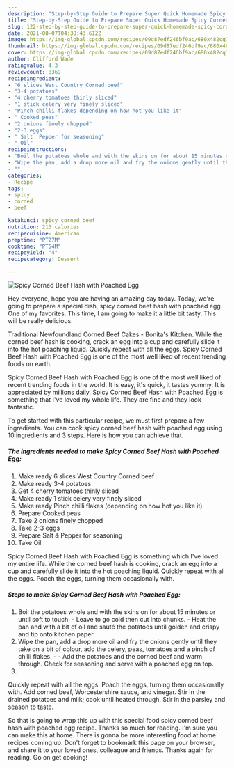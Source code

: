 ```yaml
---
description: "Step-by-Step Guide to Prepare Super Quick Homemade Spicy Corned Beef Hash with Poached Egg"
title: "Step-by-Step Guide to Prepare Super Quick Homemade Spicy Corned Beef Hash with Poached Egg"
slug: 122-step-by-step-guide-to-prepare-super-quick-homemade-spicy-corned-beef-hash-with-poached-egg
date: 2021-08-07T04:38:43.612Z
image: https://img-global.cpcdn.com/recipes/09d87edf246bf9ac/680x482cq70/spicy-corned-beef-hash-with-poached-egg-recipe-main-photo.jpg
thumbnail: https://img-global.cpcdn.com/recipes/09d87edf246bf9ac/680x482cq70/spicy-corned-beef-hash-with-poached-egg-recipe-main-photo.jpg
cover: https://img-global.cpcdn.com/recipes/09d87edf246bf9ac/680x482cq70/spicy-corned-beef-hash-with-poached-egg-recipe-main-photo.jpg
author: Clifford Wade
ratingvalue: 4.3
reviewcount: 8369
recipeingredient:
- "6 slices West Country Corned beef"
- "3-4 potatoes"
- "4 cherry tomatoes thinly sliced"
- "1 stick celery very finely sliced"
- "Pinch chilli flakes depending on how hot you like it"
- " Cooked peas"
- "2 onions finely chopped"
- "2-3 eggs"
- " Salt  Pepper for seasoning"
- " Oil"
recipeinstructions:
- "Boil the potatoes whole and with the skins on for about 15 minutes or until soft to touch. Leave to go cold then cut into chunks. Heat the pan and with a bit of oil and sauté the potatoes until golden and crispy and tip onto kitchen paper."
- "Wipe the pan, add a drop more oil and fry the onions gently until they take on a bit of colour, add the celery, peas, tomatoes and a pinch of chilli flakes.  Add the potatoes and the corned beef and warm through. Check for seasoning and serve with a poached egg on top."
- ""
categories:
- Recipe
tags:
- spicy
- corned
- beef

katakunci: spicy corned beef 
nutrition: 213 calories
recipecuisine: American
preptime: "PT27M"
cooktime: "PT54M"
recipeyield: "4"
recipecategory: Dessert

---
```



![Spicy Corned Beef Hash with Poached Egg](https://img-global.cpcdn.com/recipes/09d87edf246bf9ac/680x482cq70/spicy-corned-beef-hash-with-poached-egg-recipe-main-photo.jpg)

Hey everyone, hope you are having an amazing day today. Today, we're going to prepare a special dish, spicy corned beef hash with poached egg. One of my favorites. This time, I am going to make it a little bit tasty. This will be really delicious.

Traditional Newfoundland Corned Beef Cakes - Bonita&#39;s Kitchen. While the corned beef hash is cooking, crack an egg into a cup and carefully slide it into the hot poaching liquid. Quickly repeat with all the eggs. Spicy Corned Beef Hash with Poached Egg is one of the most well liked of recent trending foods on earth.

Spicy Corned Beef Hash with Poached Egg is one of the most well liked of recent trending foods in the world. It is easy, it's quick, it tastes yummy. It is appreciated by millions daily. Spicy Corned Beef Hash with Poached Egg is something that I've loved my whole life. They are fine and they look fantastic.


To get started with this particular recipe, we must first prepare a few ingredients. You can cook spicy corned beef hash with poached egg using 10 ingredients and 3 steps. Here is how you can achieve that.

<!--inarticleads1-->

##### The ingredients needed to make Spicy Corned Beef Hash with Poached Egg:

1. Make ready 6 slices West Country Corned beef
1. Make ready 3-4 potatoes
1. Get 4 cherry tomatoes thinly sliced
1. Make ready 1 stick celery very finely sliced
1. Make ready Pinch chilli flakes (depending on how hot you like it)
1. Prepare  Cooked peas
1. Take 2 onions finely chopped
1. Take 2-3 eggs
1. Prepare  Salt &amp; Pepper for seasoning
1. Take  Oil


Spicy Corned Beef Hash with Poached Egg is something which I&#39;ve loved my entire life. While the corned beef hash is cooking, crack an egg into a cup and carefully slide it into the hot poaching liquid. Quickly repeat with all the eggs. Poach the eggs, turning them occasionally with. 

<!--inarticleads2-->

##### Steps to make Spicy Corned Beef Hash with Poached Egg:

1. Boil the potatoes whole and with the skins on for about 15 minutes or until soft to touch. - Leave to go cold then cut into chunks. - Heat the pan and with a bit of oil and sauté the potatoes until golden and crispy and tip onto kitchen paper.
1. Wipe the pan, add a drop more oil and fry the onions gently until they take on a bit of colour, add the celery, peas, tomatoes and a pinch of chilli flakes. -  - Add the potatoes and the corned beef and warm through. Check for seasoning and serve with a poached egg on top.
1. 


Quickly repeat with all the eggs. Poach the eggs, turning them occasionally with. Add corned beef, Worcestershire sauce, and vinegar. Stir in the drained potatoes and milk; cook until heated through. Stir in the parsley and season to taste. 

So that is going to wrap this up with this special food spicy corned beef hash with poached egg recipe. Thanks so much for reading. I'm sure you can make this at home. There is gonna be more interesting food at home recipes coming up. Don't forget to bookmark this page on your browser, and share it to your loved ones, colleague and friends. Thanks again for reading. Go on get cooking!
